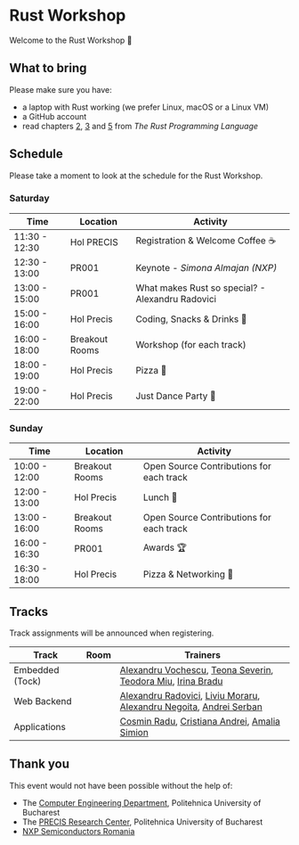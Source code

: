 # Rust Workshop

Welcome to the Rust Workshop :crab:

## What to bring

Please make sure you have:
- a laptop with Rust working (we prefer Linux, macOS or a Linux VM)
- a GitHub account
- read chapters [2](https://doc.rust-lang.org/book/ch02-00-guessing-game-tutorial.html), [3](https://doc.rust-lang.org/book/ch03-00-common-programming-concepts.html) and [5](https://doc.rust-lang.org/book/ch05-00-structs.html) from *The Rust Programming Language*

## Schedule

Please take a moment to look at the schedule for the Rust Workshop.

### Saturday

| Time | Location | Activity |
|------|----------|----------|
|11:30 - 12:30 | Hol PRECIS | Registration & Welcome Coffee :coffee: |
|12:30 - 13:00 | PR001 | Keynote - *Simona Almajan (NXP)* |
|13:00 - 15:00 | PR001 | What makes Rust so special? - Alexandru Radovici |
|15:00 - 16:00 | Hol Precis | Coding, Snacks & Drinks :tropical_drink: |
|16:00 - 18:00 | Breakout Rooms | Workshop (for each track) |
|18:00 - 19:00 | Hol Precis | Pizza :pizza: |
|19:00 - 22:00 | Hol Precis | Just Dance Party :partying_face: |

### Sunday

| Time | Location | Activity |
|------|----------|----------|
|10:00 - 12:00 | Breakout Rooms | Open Source Contributions for each track  |
|12:00 - 13:00 | Hol Precis | Lunch :sandwich: |
|13:00 - 16:00 | Breakout Rooms | Open Source Contributions for each track |
|16:00 - 16:30 | PR001 | Awards :trophy: |
|16:30 - 18:00 | Hol Precis | Pizza & Networking :pizza: |

## Tracks

Track assignments will be announced when registering.

| Track | Room | Trainers |
|-------|------|----------|
| Embedded (Tock) | | [Alexandru Vochescu](https://github.com/valexandru), [Teona Severin](https://github.com/teonaseverin), [Teodora Miu](https://github.com/teodoramiu), [Irina Bradu](https://github.com/orgs/UPB-RustWorkshop/people/irina-b-dev)  |
| Web Backend | | [Alexandru Radovici](https://github.com/orgs/UPB-RustWorkshop/people/alexandruradovici), [Liviu Moraru](https://github.com/skyplane23), [Alexandru Negoita](https://github.com/AlexandraNegoita), [Andrei Serban](https://github.com/hateofhades) |
| Applications | | [Cosmin Radu](https://github.com/orgs/UPB-RustWorkshop/people/cosmindanielradu19), [Cristiana Andrei](https://github.com/orgs/UPB-RustWorkshop/people/Cristiana959), [Amalia Simion](https://github.com/CAmi307) |

## Thank you

This event would not have been possible without the help of:
- The [Computer Engineering Department](https://cs.pub.ro/), Politehnica University of Bucharest
- The [PRECIS Research Center](http://precis.acs.pub.ro/), Politehnica University of Bucharest
- [NXP Semiconductors Romania](https://www.nxp.com/company/about-nxp/worldwide-locations/romania:ROMANIA_HOME_ROMANIAN)

